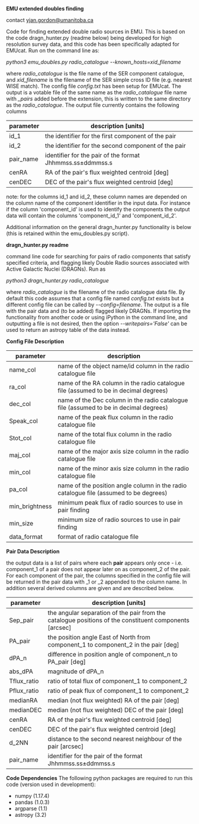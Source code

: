 **EMU extended doubles finding**

contact yjan.gordon@umanitoba.ca

Code for finding extended double radio sources in EMU. This is based on the code dragn_hunter.py (readme below) being developed for high resolution survey data, and this code has been specifically adapted for EMUcat.
Run on the command line as:

*python3 emu_doubles.py radio_catalogue --known_hosts=xid_filename*

where *radio_catalogue* is the file name of the SER component catalogue, and *xid_filename* is the filename of the SER simple cross ID file (e.g. nearest WISE match). The config file *config.txt* has been setup for EMUcat. The output is a votable file of the same name as the *radio_catalogue* file name with *_pairs* added before the extension, this is written to the same directory as the *radio_catalogue*. The output file currently contains the following columns

parameter | description [units]
----------|------------
id_1 | the identifier for the first component of the pair
id_2 | the identifier for the second component of the pair
pair_name | identifier for the pair of the format Jhhmmss.ss±ddmmss.s
cenRA | RA of the pair's flux weighted centroid [deg]
cenDEC | DEC of the pair's flux weighted centroid [deg]

note: for the columns id_1 and id_2, these column names are depended on the column name of the component identifier in the input data. For instance if the column 'component_id' is used to identify the components the output data will contain the columns 'component_id_1' and 'component_id_2'.




Additional information on the general dragn_hunter.py functionality is below (this is retained within the emu_doubles.py script).

**dragn_hunter.py readme**

command line code for searching for pairs of radio components that satisfy specified criteria, and flagging likely Double Radio sources associated with Active Galactic Nuclei (DRAGNs). Run as

*python3 dragn_hunter.py radio_catalogue*

where *radio_catalogue* is the filename of the radio catalogue data file. By default this code assumes that a config file named *config.txt* exists but a different config file can be called by *--config=filename*.
The output is a file with the pair data and (to be added) flagged likely DRAGNs. If importing the functionality from another code or using iPython in the command line, and outputting a file is not desired, then the option *--writepairs='False'* can be used to return an astropy table of the data instead.


**Config File Description**

parameter | description
----------|------------
name_col | name of the object name/id column in the radio catalogue file
ra_col | name of the RA column in the radio catalogue file (assumed to be in decimal degrees)
dec_col | name of the Dec column in the radio catalogue file (assumed to be in decimal degrees)
Speak_col | name of the peak flux column in the radio catalogue file
Stot_col | name of the total flux column in the radio catalogue file
maj_col | name of the major axis size column in the radio catalogue file
min_col | name of the minor axis size column in the radio catalogue file
pa_col | name of the position angle column in the radio catalogue file (assumed to be degrees)
min_brightness | minimum peak flux of radio sources to use in pair finding
min_size | minimum size of radio sources to use in pair finding
data_format | format of radio catalogue file


**Pair Data Description**

the output data is a list of pairs where each **pair** appears only once - i.e. component_1 of a pair does not appear later on as component_2 of the pair. For each component of the pair, the columns specified in the config file will be returned in the pair data with _1 or _2 appended to the column name. In addition several derived columns are given and are described below.

parameter | description [units]
----------|------------
Sep_pair | the angular separation of the pair from the catalogue positions of the constituent components [arcsec]
PA_pair | the position angle East of North from component_1 to component_2 in the pair [deg]
dPA_n | difference in position angle of component_n to PA_pair [deg]
abs_dPA | magnitude of dPA_n
Tflux_ratio | ratio of total flux of component_1 to component_2
Pflux_ratio | ratio of peak flux of component_1 to component_2
medianRA | median (not flux weighted) RA of the pair [deg]
medianDEC | median (not flux weighted) DEC of the pair [deg]
cenRA | RA of the pair's flux weighted centroid [deg]
cenDEC | DEC of the pair's flux weighted centroid [deg]
d_2NN | distance to the second nearest neighbour of the pair [arcsec]
pair_name | identifier for the pair of the format Jhhmmss.ss±ddmmss.s


**Code Dependencies**
The following python packages are required to run this code (version used in development):
* numpy (1.17.4)
* pandas (1.0.3)
* argparse (1.1)
* astropy (3.2)

